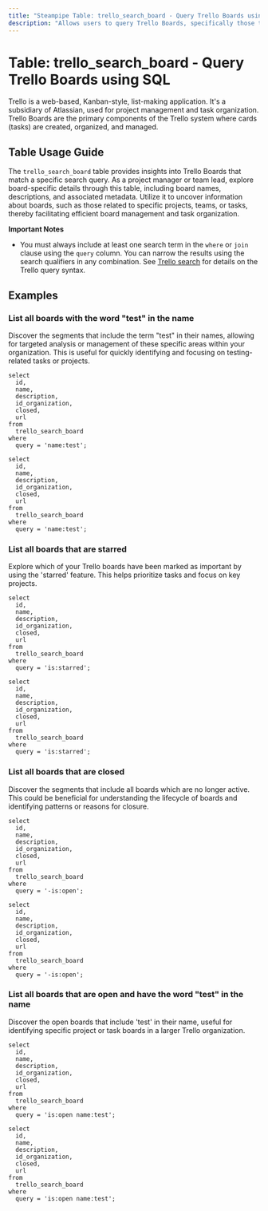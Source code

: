 ```yaml
---
title: "Steampipe Table: trello_search_board - Query Trello Boards using SQL"
description: "Allows users to query Trello Boards, specifically those that match a search query, providing insights into board details and facilitating board management."
---
```


# Table: trello_search_board - Query Trello Boards using SQL

Trello is a web-based, Kanban-style, list-making application. It's a subsidiary of Atlassian, used for project management and task organization. Trello Boards are the primary components of the Trello system where cards (tasks) are created, organized, and managed.

## Table Usage Guide

The `trello_search_board` table provides insights into Trello Boards that match a specific search query. As a project manager or team lead, explore board-specific details through this table, including board names, descriptions, and associated metadata. Utilize it to uncover information about boards, such as those related to specific projects, teams, or tasks, thereby facilitating efficient board management and task organization.

**Important Notes**
- You must always include at least one search term in the `where` or `join` clause using the `query` column. You can narrow the results using the search qualifiers in any combination. See [Trello search](https://trello.com/search) for details on the Trello query syntax.

## Examples

### List all boards with the word "test" in the name
Discover the segments that include the term "test" in their names, allowing for targeted analysis or management of these specific areas within your organization. This is useful for quickly identifying and focusing on testing-related tasks or projects.

```sql+postgres
select
  id,
  name,
  description,
  id_organization,
  closed,
  url
from
  trello_search_board
where
  query = 'name:test';
```

```sql+sqlite
select
  id,
  name,
  description,
  id_organization,
  closed,
  url
from
  trello_search_board
where
  query = 'name:test';
```

### List all boards that are starred
Explore which of your Trello boards have been marked as important by using the 'starred' feature. This helps prioritize tasks and focus on key projects.

```sql+postgres
select
  id,
  name,
  description,
  id_organization,
  closed,
  url
from
  trello_search_board
where
  query = 'is:starred';
```

```sql+sqlite
select
  id,
  name,
  description,
  id_organization,
  closed,
  url
from
  trello_search_board
where
  query = 'is:starred';
```

### List all boards that are closed
Discover the segments that include all boards which are no longer active. This could be beneficial for understanding the lifecycle of boards and identifying patterns or reasons for closure.

```sql+postgres
select
  id,
  name,
  description,
  id_organization,
  closed,
  url
from
  trello_search_board
where
  query = '-is:open';
```

```sql+sqlite
select
  id,
  name,
  description,
  id_organization,
  closed,
  url
from
  trello_search_board
where
  query = '-is:open';
```

### List all boards that are open and have the word "test" in the name
Discover the open boards that include 'test' in their name, useful for identifying specific project or task boards in a larger Trello organization.

```sql+postgres
select
  id,
  name,
  description,
  id_organization,
  closed,
  url
from
  trello_search_board
where
  query = 'is:open name:test';
```

```sql+sqlite
select
  id,
  name,
  description,
  id_organization,
  closed,
  url
from
  trello_search_board
where
  query = 'is:open name:test';
```